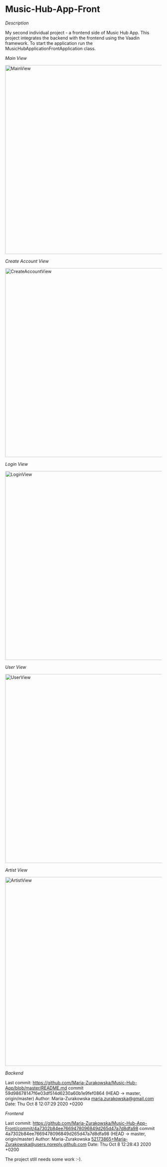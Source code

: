 # Music-Hub-App-Front

*Description*

My second individual project -  a frontend side of Music Hub App. 
This project integrates the backend with the frontend using the Vaadin framework.
To start the application run the MusicHubApplicationFrontApplication class.

*Main View*

<img width="607" alt="MainView" src="https://user-images.githubusercontent.com/52173865/95445978-f9a7d100-095f-11eb-9e9c-95c336f4f037.png">

*Create Account View*

<img width="607" alt="CreateAccountView" src="https://user-images.githubusercontent.com/52173865/95446125-2a880600-0960-11eb-8fec-25f5b5e13985.png">

*Login View*

<img width="607" alt="LoginView" src="https://user-images.githubusercontent.com/52173865/95447026-6b344f00-0961-11eb-8c12-a52f89a8e2b9.png">

*User View*

<img width="607" alt="UserView" src="https://user-images.githubusercontent.com/52173865/95447188-aa62a000-0961-11eb-9a5e-50cf63d86930.png">

*Artist View*

<img width="607" alt="ArtistView" src="https://user-images.githubusercontent.com/52173865/95447271-c5cdab00-0961-11eb-8a6b-65bb8f66f7d5.png">

*Backend*

Last commit:
https://github.com/Maria-Zurakowska/Music-Hub-App/blob/master/README.md 
commit 59d98678147f6e03df514d6230a60b1e9fef0864 (HEAD -> master, origin/master)
Author: Maria-Zurakowska <maria.zurakowska@gmail.com>
Date:   Thu Oct 8 12:07:29 2020 +0200

*Frontend*

Last commit:
https://github.com/Maria-Zurakowska/Music-Hub-App-Front/commit/4a7302b84ee7669478096849d265d47a7d8dfa98 
commit 4a7302b84ee7669478096849d265d47a7d8dfa98 (HEAD -> master, origin/master)
Author: Maria-Zurakowska <52173865+Maria-Zurakowska@users.noreply.github.com>
Date:   Thu Oct 8 12:28:43 2020 +0200




The project still needs some work :-).
